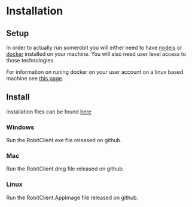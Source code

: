 # Installation

## Setup
In order to actually run somerobit you will either need to have [nodejs](https://nodejs.org/en/) or [docker](https://www.docker.com/) installed on your machine. You will also need user level access to those technologies.

For information on runing docker on your user account on a linux based machine see [this page](https://docs.docker.com/engine/install/linux-postinstall/).

## Install
Installation files can be found [here](https://github.com/JeffreyRiggle/robitclientnative/releases/latest)

### Windows
Run the RobitClient.exe file released on github.

### Mac
Run the RobitClient.dmg file released on github.

### Linux
Run the RobitClient.AppImage file released on github.